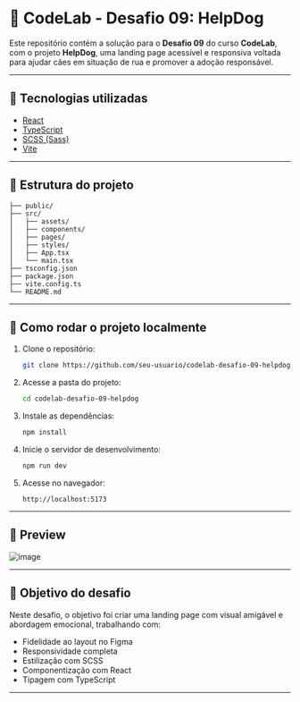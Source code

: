 # 🐶 CodeLab - Desafio 09: HelpDog

Este repositório contém a solução para o **Desafio 09** do curso **CodeLab**, com o projeto **HelpDog**, uma landing page acessível e responsiva voltada para ajudar cães em situação de rua e promover a adoção responsável.

---

## 🧪 Tecnologias utilizadas

- [React](https://reactjs.org/)
- [TypeScript](https://www.typescriptlang.org/)
- [SCSS (Sass)](https://sass-lang.com/)
- [Vite](https://vitejs.dev/)

---

## 📂 Estrutura do projeto

```
├── public/
├── src/
│   ├── assets/
│   ├── components/
│   ├── pages/
│   ├── styles/
│   ├── App.tsx
│   └── main.tsx
├── tsconfig.json
├── package.json
├── vite.config.ts
└── README.md
```

---

## 🚀 Como rodar o projeto localmente

1. Clone o repositório:
   ```bash
   git clone https://github.com/seu-usuario/codelab-desafio-09-helpdog.git
   ```

2. Acesse a pasta do projeto:
   ```bash
   cd codelab-desafio-09-helpdog
   ```

3. Instale as dependências:
   ```bash
   npm install
   ```

4. Inicie o servidor de desenvolvimento:
   ```bash
   npm run dev
   ```

5. Acesse no navegador:
   ```
   http://localhost:5173
   ```

---

## 📸 Preview

![image](https://github.com/user-attachments/assets/73db5b38-ded1-481f-bb34-5e84805a99a2)


---

## 🎯 Objetivo do desafio

Neste desafio, o objetivo foi criar uma landing page com visual amigável e abordagem emocional, trabalhando com:

- Fidelidade ao layout no Figma  
- Responsividade completa  
- Estilização com SCSS  
- Componentização com React  
- Tipagem com TypeScript  

---
